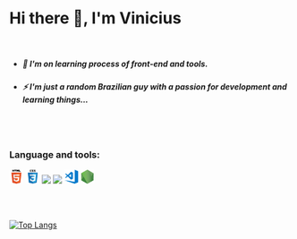  # Hi there 👋, I'm Vinicius 

<br>

- ##### 🌱 I'm on learning process of front-end and tools.
- ##### ⚡  I'm just a random Brazilian guy with a passion for development and learning things...

<br>
<br>


### **Language and tools:**
  

  <code><img height="25" src="https://raw.githubusercontent.com/github/explore/80688e429a7d4ef2fca1e82350fe8e3517d3494d/topics/html/html.png"></code>
  <code><img height="25" src="https://raw.githubusercontent.com/github/explore/80688e429a7d4ef2fca1e82350fe8e3517d3494d/topics/css/css.png"></code>
  <code><img height="25" src="https://raw.githubusercontent.com/rhoit/mode-icons/dump/icons/sass.png"></code>
  <code><img height="25" src="https://raw.githubusercontent.com/rhoit/mode-icons/dump/icons/js.png"></code>
  <code><img height="25" src="https://raw.githubusercontent.com/github/explore/80688e429a7d4ef2fca1e82350fe8e3517d3494d/topics/visual-studio-code/visual-studio-code.png"></code>
  <code><img height="25" src="https://raw.githubusercontent.com/github/explore/80688e429a7d4ef2fca1e82350fe8e3517d3494d/topics/nodejs/nodejs.png"></code>

 
<br>
<br>


  [![Top Langs](https://github-readme-stats.vercel.app/api/top-langs/?username=Vini-bfend&layout=compact)](https://github.com/Vini-bfend/github-readme-stats)
 

